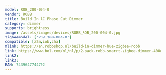 ```yaml
---
model: ROB_200-004-0
vendor: ROBB
title: Build In AC Phase Cut Dimmer
category: dimmer
supports: brightness
image: /assets/images/devices/ROBB_ROB_200-004-0.jpg
zigbeemodel: ['ROB_200-004-0']
compatible: [z2m,iob,zha]
mlink: https://en.robbshop.nl/build-in-dimmer-hue-zigbee-robb
link: https://www.bol.com/nl/nl/p/2-pack-robb-smarrt-zigbee-dimmer-400watt/9300000065374953/
link2: 
link3: 
EAN: 7439647744702
---
```


